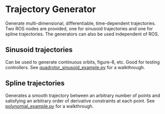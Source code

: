 # Trajectory Generator
Generate multi-dimensional, differentiable, time-dependent trajectories. 
Two ROS nodes are provided, one for sinusoid trajectories and one for spline trajectories.
The generators can also be used independent of ROS.

## Sinusoid trajectories
Can be used to generate continuous orbits, figure-8, etc.
Good for testing controllers.
See [quadrotor_sinusoid_example.py](./scripts/quadrotor_sinusoid_example.py) for a walkthrough.

## Spline trajectories
Generates a smooth trajectory between an arbitrary number of points and satisfying an arbitrary order of derivative constraints at each point.
See [polynomial_example.py](./scripts/polynomial_example.py) for a walkthrough.
